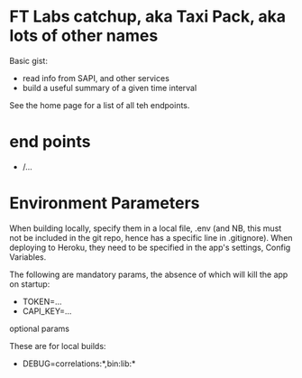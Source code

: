 # FT Labs catchup, aka Taxi Pack, aka lots of other names

Basic gist:

* read info from SAPI, and other services
* build a useful summary of a given time interval

See the home page for a list of all teh endpoints.

# end points

* /...

# Environment Parameters

When building locally, specify them in a local file, .env (and NB, this must not be included in the git repo, hence has a specific line in .gitignore). When deploying to Heroku, they need to be specified in the app's settings, Config Variables.

The following are mandatory params, the absence of which will kill the app on startup:

* TOKEN=...
* CAPI_KEY=...

optional params

These are for local builds:

* DEBUG=correlations:\*,bin:lib:\*
